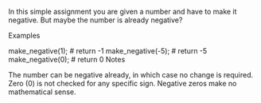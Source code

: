 In this simple assignment you are given a number and have to make it negative. But maybe the number is already negative?

Examples

make_negative(1);  # return -1
make_negative(-5); # return -5
make_negative(0);  # return 0
Notes

The number can be negative already, in which case no change is required.
Zero (0) is not checked for any specific sign. Negative zeros make no mathematical sense.
